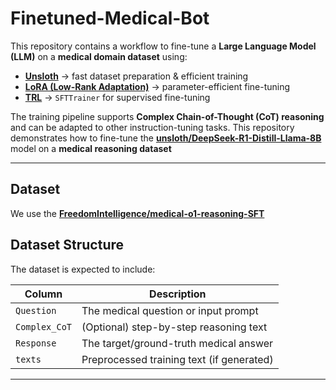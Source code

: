 # Finetuned-Medical-Bot
This repository contains a workflow to fine-tune a **Large Language Model (LLM)** on a **medical domain dataset** using:

-  **[Unsloth](https://github.com/unslothai/unsloth)** → fast dataset preparation & efficient training  
-  **[LoRA (Low-Rank Adaptation)](https://arxiv.org/abs/2106.09685)** → parameter-efficient fine-tuning  
-  **[TRL](https://github.com/huggingface/trl)** → `SFTTrainer` for supervised fine-tuning  

The training pipeline supports **Complex Chain-of-Thought (CoT) reasoning** and can be adapted to other instruction-tuning tasks.
This repository demonstrates how to fine-tune the **[unsloth/DeepSeek-R1-Distill-Llama-8B](https://huggingface.co/unsloth/DeepSeek-R1-Distill-Llama-8B)** model on a **medical reasoning dataset**

---
##  Dataset

We use the **[FreedomIntelligence/medical-o1-reasoning-SFT](https://huggingface.co/datasets/FreedomIntelligence/medical-o1-reasoning-SFT)**


##  Dataset Structure

The dataset is expected to include:

| Column        | Description                              |
|---------------|------------------------------------------|
| `Question`    | The medical question or input prompt     |
| `Complex_CoT` | (Optional) step-by-step reasoning text   |
| `Response`    | The target/ground-truth medical answer   |
| `texts`       | Preprocessed training text (if generated)|

---
